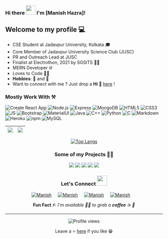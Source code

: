 ### Hi there <img src="https://raw.githubusercontent.com/MartinHeinz/MartinHeinz/master/wave.gif" width="30px"> I'm [Manish Hazra]!



## Welcome to my profile 💻
* CSE Student at Jadavpur University, Kolkata 🎓
* Core Member of Jadavpur University Science Club (JUSC)
* PR and Outreach Lead at JUSC
* Finalist at Electrothon, 2021 by SGSITS 👨‍💻
* MERN Developer 🌐
* Loves to Code 👨‍💻
* **Hobbies**: :guitar: and :microphone:
* Want to connect with me ? Just drop a **Hi** 👋 [here](https://www.linkedin.com/in/manish-hazra-3013a51a9/) ! 

### Mostly Work With ⚒

![Create React App](https://img.shields.io/static/v1?style=for-the-badge&message=React&color=222222&logo=Create+React+App&logoColor=09D3AC&label=)
![Node.js](https://img.shields.io/static/v1?style=for-the-badge&message=Node.js&color=339933&logo=Node.js&logoColor=FFFFFF&label=)
![Express](https://img.shields.io/static/v1?style=for-the-badge&message=Express&color=000000&logo=Express&logoColor=FFFFFF&label=)
![MongoDB](https://img.shields.io/static/v1?style=for-the-badge&message=MongoDB&color=47A248&logo=MongoDB&logoColor=FFFFFF&label=)
![HTML5](https://img.shields.io/badge/HTML5-E34F26?style=for-the-badge&logo=html5&logoColor=white)
![CSS3](https://img.shields.io/badge/CSS3-1572B6?style=for-the-badge&logo=css3&logoColor=white)
![JS](https://img.shields.io/badge/JavaScript-F7DF1E?style=for-the-badge&logo=javascript&logoColor=black)
![Bootstrap](https://img.shields.io/badge/Bootstrap-563D7C?style=for-the-badge&logo=bootstrap&logoColor=white)
![MaterialUI](https://img.shields.io/badge/Material--UI-0081CB?style=for-the-badge&logo=material-ui&logoColor=white)
![Java](https://img.shields.io/static/v1?style=for-the-badge&message=Java&color=007396&logo=Java&logoColor=FFFFFF&label=)
![C++](https://img.shields.io/static/v1?style=for-the-badge&message=C%2B%2B&color=00599C&logo=C%2B%2B&logoColor=FFFFFF&label=)
![Python](https://img.shields.io/static/v1?style=for-the-badge&message=Python&color=3776AB&logo=Python&logoColor=FFFFFF&label=)
![C](https://img.shields.io/static/v1?style=for-the-badge&message=C+Language&color=222222&logo=C&logoColor=A8B9CC&label=)
![Markdown](https://img.shields.io/badge/Markdown-000000?style=for-the-badge&logo=markdown&logoColor=white)
![Heroku](https://img.shields.io/badge/Heroku-430098?style=for-the-badge&logo=heroku&logoColor=white)
![npm](https://img.shields.io/static/v1?style=for-the-badge&message=npm&color=CB3837&logo=npm&logoColor=FFFFFF&label=)
![MySQL](https://img.shields.io/static/v1?style=for-the-badge&message=MySQL&color=4479A1&logo=MySQL&logoColor=FFFFFF&label=)

|<img src="https://github-readme-stats.vercel.app/api?username=Manish-Hazra&&show_icons=true&count_private=true&include_all_commits=true&&theme=tokyonight"/>|<img src="https://github-readme-streak-stats.herokuapp.com/?user=Manish-Hazra&count_private=true&include_all_commits=true&&theme=tokyonight"/>|
|---|---|
<div align="center">

[![Top Langs](https://github-readme-stats.vercel.app/api/top-langs/?username=Manish-Hazra&layout=compact&theme=midnight-purple)](https://github.com/jaydip1235)
</div>
<div align="center">

### Some of my Projects 👨‍💻
</div>
<div  align="center">
 
 <img src="https://github-readme-stats.vercel.app/api/pin/?username=Manish-Hazra&repo=SQLParser&show_icons=true&theme=great-gatsby" > 
 
  <img src="https://github-readme-stats.vercel.app/api/pin/?username=Manish-Hazra&repo=TalkBuddy&show_icons=true&theme=great-gatsby" > 

<img src="https://github-readme-stats.vercel.app/api/pin/?username=Manish-Hazra&repo=FlightTime&show_icons=true&theme=great-gatsby" >


 <img src="https://github-readme-stats.vercel.app/api/pin/?username=Manish-Hazra&repo=Password-Generator&show_icons=true&theme=great-gatsby" >




  <img src="https://github-readme-stats.vercel.app/api/pin/?username=Manish-Hazra&repo=Shop-Management-System&show_icons=true&theme=great-gatsby"> 
  
  
  
</di>

### Let's Connect <img src="https://raw.githubusercontent.com/ShahriarShafin/ShahriarShafin/main/Assets/handshake.gif" height="32px">

<div style="display:flex; justify-content:center;margin-bottom:10px">
 <a href="https://www.linkedin.com/in/manish-hazra-3013a51a9/" target="_blank">
<img src=https://img.shields.io/badge/linkedin-%231E77B5.svg?&style=for-the-badge&logo=linkedin&logoColor=white alt=Manish Hazra linkedin style="margin-right: 20px;" />
</a>
 
 <a href="https://github.com/Manish-Hazra" target="_blank">
<img src=https://img.shields.io/badge/GitHub-100000?style=for-the-badge&logo=github&logoColor=white alt=Manish Hazra GitHub style="margin-right: 20px;" />
</a>


<a href="mailto:iammanishhazra@gmail.com" target="_blank">
<img src=https://img.shields.io/badge/Gmail-D14836?style=for-the-badge&logo=gmail&logoColor=white" alt=Manish Hazra gmail style="margin-right: 20px;" />
</a>

<a href="https://www.instagram.com/manish_hazra_/?hl=en/" target="_blank">
<img src=https://img.shields.io/badge/Instagram-E4405F?style=for-the-badge&logo=instagram&logoColor=white alt=Manish Hazra Instagram style="margin-right: 20px;" />
</a>         
</div>  


**Fun Fact ⚡**: _I'm available 🙋‍♂️ to grab a **coffee** ☕ 🙊_

---


![Profile views](https://komarev.com/ghpvc/?username=Manish-Hazra&label=Profile%20views&color=0e75b6&style=flat)


Leave a ⭐ [here](https://github.com/Manish-Hazra/Manish-Hazra) if you like 😁
